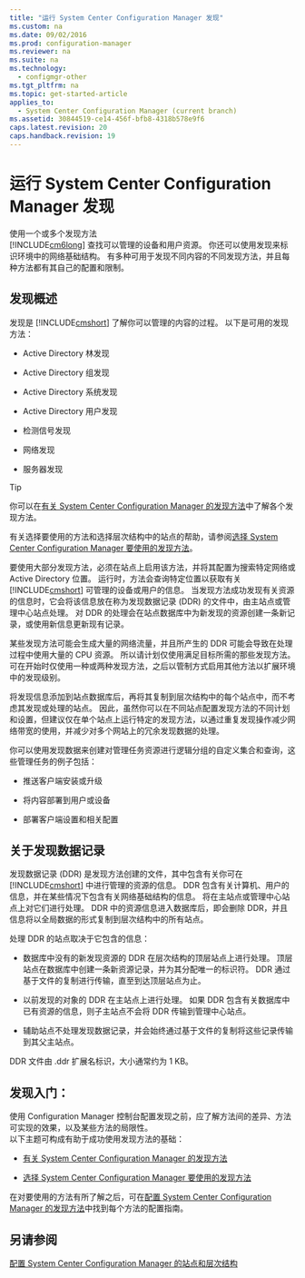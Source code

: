 ```yaml
---
title: "运行 System Center Configuration Manager 发现"
ms.custom: na
ms.date: 09/02/2016
ms.prod: configuration-manager
ms.reviewer: na
ms.suite: na
ms.technology: 
  - configmgr-other
ms.tgt_pltfrm: na
ms.topic: get-started-article
applies_to: 
  - System Center Configuration Manager (current branch)
ms.assetid: 30844519-ce14-456f-bfb8-4318b578e9f6
caps.latest.revision: 20
caps.handback.revision: 19
---
```

# 运行 System Center Configuration Manager 发现
使用一个或多个发现方法    
      [!INCLUDE[cm6long](../LocTest/includes/cm6long_md.md)] 查找可以管理的设备和用户资源。 你还可以使用发现来标识环境中的网络基础结构。  有多种可用于发现不同内容的不同发现方法，并且每种方法都有其自己的配置和限制。  
  
## 发现概述  
 发现是 [!INCLUDE[cmshort](../LocTest/includes/cmshort_md.md)] 了解你可以管理的内容的过程。 以下是可用的发现方法：  
  
-   Active Directory 林发现  
  
-   Active Directory 组发现  
  
-   Active Directory 系统发现  
  
-   Active Directory 用户发现  
  
-   检测信号发现  
  
-   网络发现  
  
-   服务器发现  
  
> [!TIP]  
>  你可以在[有关 System Center Configuration Manager 的发现方法](../Topic/About%20discovery%20methods%20for%20System%20Center%20Configuration%20Manager.md)中了解各个发现方法。  
>   
>  有关选择要使用的方法和选择层次结构中的站点的帮助，请参阅[选择 System Center Configuration Manager 要使用的发现方法](../Topic/Select%20discovery%20methods%20to%20use%20for%20System%20Center%20Configuration%20Manager.md)。  
  
 要使用大部分发现方法，必须在站点上启用该方法，并将其配置为搜索特定网络或 Active Directory 位置。 运行时，方法会查询特定位置以获取有关 [!INCLUDE[cmshort](../LocTest/includes/cmshort_md.md)] 可管理的设备或用户的信息。  当发现方法成功发现有关资源的信息时，它会将该信息放在称为发现数据记录 \(DDR\) 的文件中，由主站点或管理中心站点处理。 对 DDR 的处理会在站点数据库中为新发现的资源创建一条新记录，或使用新信息更新现有记录。  
  
 某些发现方法可能会生成大量的网络流量，并且所产生的 DDR 可能会导致在处理过程中使用大量的 CPU 资源。 所以请计划仅使用满足目标所需的那些发现方法。 可在开始时仅使用一种或两种发现方法，之后以管制方式启用其他方法以扩展环境中的发现级别。  
  
 将发现信息添加到站点数据库后，再将其复制到层次结构中的每个站点中，而不考虑其发现或处理的站点。 因此，虽然你可以在不同站点配置发现方法的不同计划和设置，但建议仅在单个站点上运行特定的发现方法，以通过重复发现操作减少网络带宽的使用，并减少对多个网站上的冗余发现数据的处理。  
  
 你可以使用发现数据来创建对管理任务资源进行逻辑分组的自定义集合和查询，这些管理任务的例子包括：  
  
-   推送客户端安装或升级  
  
-   将内容部署到用户或设备  
  
-   部署客户端设置和相关配置  
  
##  <a name="BKMK_DDRs"></a> 关于发现数据记录  
 发现数据记录 \(DDR\) 是发现方法创建的文件，其中包含有关你可在 [!INCLUDE[cmshort](../LocTest/includes/cmshort_md.md)] 中进行管理的资源的信息。 DDR 包含有关计算机、用户的信息，并在某些情况下包含有关网络基础结构的信息。 将在主站点或管理中心站点上对它们进行处理。 DDR 中的资源信息进入数据库后，即会删除 DDR，并且信息将以全局数据的形式复制到层次结构中的所有站点。  
  
 处理 DDR 的站点取决于它包含的信息：  
  
-   数据库中没有的新发现资源的 DDR 在层次结构的顶层站点上进行处理。 顶层站点在数据库中创建一条新资源记录，并为其分配唯一的标识符。 DDR 通过基于文件的复制进行传输，直至到达顶层站点为止。  
  
-   以前发现的对象的 DDR 在主站点上进行处理。 如果 DDR 包含有关数据库中已有资源的信息，则子主站点不会将 DDR 传输到管理中心站点。  
  
-   辅助站点不处理发现数据记录，并会始终通过基于文件的复制将这些记录传输到其父主站点。  
  
 DDR 文件由 .ddr 扩展名标识，大小通常约为 1 KB。  
  
## 发现入门：  
 使用 Configuration Manager 控制台配置发现之前，应了解方法间的差异、方法可实现的效果，以及某些方法的局限性。  
以下主题可构成有助于成功使用发现方法的基础：  
  
-   [有关 System Center Configuration Manager 的发现方法](../Topic/About%20discovery%20methods%20for%20System%20Center%20Configuration%20Manager.md)  
  
-   [选择 System Center Configuration Manager 要使用的发现方法](../Topic/Select%20discovery%20methods%20to%20use%20for%20System%20Center%20Configuration%20Manager.md)  
  
 在对要使用的方法有所了解之后，可在[配置 System Center Configuration Manager 的发现方法](../Topic/Configure%20discovery%20methods%20for%20System%20Center%20Configuration%20Manager.md)中找到每个方法的配置指南。  
  
## 另请参阅  
 [配置 System Center Configuration Manager 的站点和层次结构](../LocTest/Configure-sites-and-hierarchies-for-System-Center-Configuration-Manager.md)